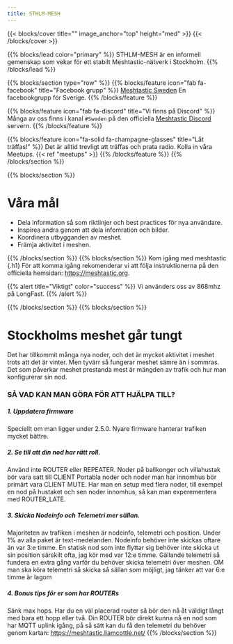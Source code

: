 ```yaml
---
title: STHLM-MESH
---
```


{{< blocks/cover title="" image_anchor="top" height="med" >}}
{{< /blocks/cover >}}


{{% blocks/lead color="primary" %}}
STHLM-MESH är en informell gemenskap som vekar för ett stabilt Meshtastic-nätverk i Stockholm.
{{% /blocks/lead %}}

{{% blocks/section type="row" %}}
{{% blocks/feature icon="fab fa-facebook" title="Facebook grupp" %}}
<a href="https://www.facebook.com/groups/815331140404197" target="_blank" rel="noopener noreferrer">Meshtastic Sweden</a>
En facebookgrupp för Sverige.
{{% /blocks/feature %}}

{{% blocks/feature icon="fab fa-discord" title="Vi finns på Discord" %}}
Många av oss finns i kanal `#Sweden` på den officiella 
<a href="https://discord.gg/meshtastic-867578229534359593" target="_blank" rel="noopener noreferrer">Meshtastic Discord</a> servern.
{{% /blocks/feature %}}

{{% blocks/feature icon="fa-solid fa-champagne-glasses" title="Låt träffas!" %}}
Det är alltid trevligt att träffas och prata radio. Kolla in våra Meetups.
{{< ref "meetups" >}}
{{% /blocks/feature %}}
{{% /blocks/section %}}

{{% blocks/section %}}
# Våra mål
* Dela information så som riktlinjer och best practices för nya användare.
* Inspirea andra genom att dela infomration och bilder.
* Koordinera utbygganden av meshet.
* Främja aktivitet i meshen.

{{% /blocks/section %}}
{{% blocks/section %}}
Kom igång med meshtastic
{.h1}
För att komma igång rekomenderar vi att följa instruktionerna på den officiella hemsidan: https://meshtastic.org.


{{% alert title="Viktigt" color="success" %}}
Vi använders oss av 868mhz på LongFast.
{{% /alert %}}


{{% /blocks/section %}}
{{% blocks/section %}}
# Stockholms meshet går tungt
Det har tillkommit många nya noder, och det är mycket aktivitet i meshet trots att det är vinter. 
Men tyvärr så fungerar meshet sämre än i sommras. Det som påverkar meshet prestanda mest är mängden av trafik och hur man konfigurerar sin nod.

### SÅ VAD KAN MAN GÖRA FÖR ATT HJÄLPA TILL?

#####  1. Uppdatera firmware
Speciellt om man ligger under 2.5.0. Nyare firmware hanterar trafiken mycket bättre.

#####  2. Se till att din nod har rätt roll.
Använd inte ROUTER eller REPEATER.
Noder på ballkonger och villahustak bör vara satt till CLIENT
Portabla noder och noder man har innomhus bör primärt vara CLIENT MUTE.
Har man en setup med flera noder, till exempel en nod på hustaket och sen noder innomhus, så kan man experementera med ROUTER_LATE.

#####  3. Skicka Nodeinfo och Telemetri mer sällan.
Majoriteten av trafiken i meshen är nodeinfo, telemetri och position. Under 1% av alla paket är text-medelanden.
Nodeinfo behöver inte skickas oftare än var 3:e timme. En statisk nod som inte flyttar sig behöver inte skicka ut sin position särskilt ofta, jag kör med var 12:e timme.
Gällande telemetri så fundera en extra gång varför du behöver skicka telemetri över meshen. OM man ska köra telemetri så skicka så sällan som möjligt, jag tänker att var 6:e timme är lagom

#####  4. Bonus tips för er som har ROUTERs
Sänk max hops. Har du en väl placerad router så bör den nå åt väldigt långt med bara ett hopp eller två. Din ROUTER bör direkt kunna nå en nod som har MQTT uplink igång, på så sätt kan du få den telemetri du behöver genom kartan: https://meshtastic.liamcottle.net/
{{% /blocks/section %}}
